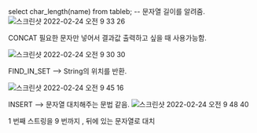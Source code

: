 
 select char_length(name) from tableb;  -- 문자열 길이를 알려줌.
![스크린샷 2022-02-24 오전 9 33 26](https://user-images.githubusercontent.com/74452873/155434340-cd7d5a56-c548-40d9-be73-cf0793ae32bd.png)




 CONCAT 필요한 문자만 넣어서 결과값 출력하고 싶을 때 사용가능함.

![스크린샷 2022-02-24 오전 9 30 30](https://user-images.githubusercontent.com/74452873/155434047-73d38679-6a67-4854-b893-4503dbc7b84f.png)



 FIND_IN_SET --> String의 위치를 반환.

![스크린샷 2022-02-24 오전 9 45 16](https://user-images.githubusercontent.com/74452873/155435412-20531ac3-cdc3-4c95-a77f-f8bee918e3d3.png)

 INSERT --> 문자열 대치해주는 문법 같음.
![스크린샷 2022-02-24 오전 9 48 40](https://user-images.githubusercontent.com/74452873/155435761-c653fb74-4696-4f64-9cab-18706340c8d0.png)

 1 번째 스트링을 9 번까지 , 뒤에 있는 문자열로 대치
